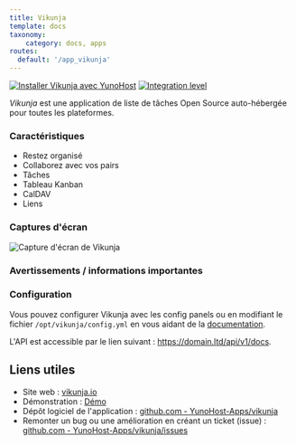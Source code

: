 ```yaml
---
title: Vikunja
template: docs
taxonomy:
    category: docs, apps
routes:
  default: '/app_vikunja'
---
```


[![Installer Vikunja avec YunoHost](https://install-app.yunohost.org/install-with-yunohost.svg)](https://install-app.yunohost.org/?app=vikunja) [![Integration level](https://dash.yunohost.org/integration/vikunja.svg)](https://dash.yunohost.org/appci/app/vikunja)

*Vikunja* est une application de liste de tâches Open Source auto-hébergée pour toutes les plateformes.

### Caractéristiques

- Restez organisé 
- Collaborez avec vos pairs
- Tâches  
- Tableau Kanban
- CalDAV
- Liens

### Captures d'écran

![Capture d'écran de Vikunja](https://github.com/YunoHost-Apps/vikunja_ynh/blob/master/doc/screenshots/kanban.png)

### Avertissements / informations importantes

### Configuration

Vous pouvez configurer Vikunja avec les config panels ou en modifiant le fichier `/opt/vikunja/config.yml` en vous aidant de la [documentation](https://vikunja.io/docs/config-options/).

L'API est accessible par le lien suivant : https://domain.ltd/api/v1/docs.

## Liens utiles

+ Site web : [vikunja.io](https://vikunja.io/)
+ Démonstration : [Démo](https://try.vikunja.io/login)
+ Dépôt logiciel de l'application : [github.com - YunoHost-Apps/vikunja](https://github.com/YunoHost-Apps/vikunja_ynh)
+ Remonter un bug ou une amélioration en créant un ticket (issue) : [github.com - YunoHost-Apps/vikunja/issues](https://github.com/YunoHost-Apps/vikunja_ynh/issues)
